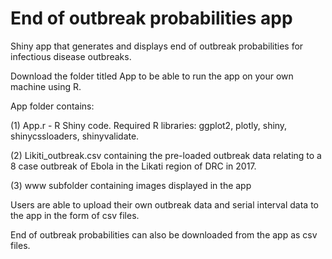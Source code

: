 # End of outbreak probabilities app

Shiny app that generates and displays end of outbreak probabilities for infectious disease outbreaks.

Download the folder titled App to be able to run the app on your own machine using R.  

App folder contains:  

(1) App.r - R Shiny code. Required R libraries: ggplot2, plotly, shiny, shinycssloaders, shinyvalidate.

(2) Likiti_outbreak.csv containing the pre-loaded outbreak data relating to a 8 case outbreak of Ebola in the Likati region of DRC in 2017. 

(3) www subfolder containing images displayed in the app

Users are able to upload their own outbreak data and serial interval data to the app in the form of csv files.  

End of outbreak probabilities can also be downloaded from the app as csv files.
